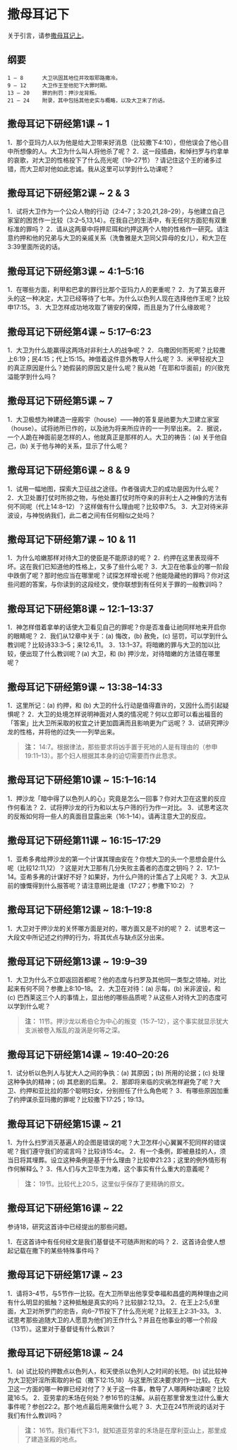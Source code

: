 # 撒母耳记下

关于引言，请参[撒母耳记上](/2020/02/22/sds-zh-part-2-10)。

## 纲要

    1 – 8      大卫巩固其地位并攻取耶路撒冷。
    9 – 12     大卫作王至他犯下大罪时期。
    13 – 20    罪的刑罚：押沙龙背叛。
    21 – 24    附录，其中包括其他史实与概略，以及大卫末了的话。

## 撒母耳记下研经第1课 ~ 1

1．那个亚玛力人以为他是给大卫带来好消息（比较撒下4:10），但他误会了他心目中所想像的人。大卫为什么叫人将他杀了呢？
2．这一段插曲，和悼扫罗与约拿单的哀歌，对大卫的性格投下了什么亮光呢（19–27节）？请记住这个王的诸多过错，而大卫却对他如此忠诚。我从这里可以学到什么功课呢？

## 撒母耳记下研经第2课 ~ 2 & 3

1．试将大卫作为一个公众人物的行动（2:4–7；3:20,21,28–29），与他建立自己家室的困苦作一比较（3:2–5,13,14）。在我自己的生活中，有无任何方面犯有双重标准的罪吗？
2．请从这两章中将押尼珥和约押这两个人物的性格作一研究。请注意约押和他的兄弟与大卫的亲戚关系（洗鲁雅是大卫同父异母的女儿），和大卫在3:39里面所说的话。

## 撒母耳记下研经第3课 ~ 4:1–5:16

1．在哪些方面，利甲和巴拿的罪行比那个亚玛力人的更重呢？
2．为了第五章开头的这一种决定，大卫已经等待了七年。为什么以色列人现在选择他作王呢？比较申17:15。
3．大卫怎样成功地攻取了锡安的保障，而且是为了什么缘故呢？

## 撒母耳记下研经第4课 ~ 5:17–6:23

1．大卫为什么能赢得这两场对非利士人的战争呢？
2．乌撒因何而死呢？比较撒上6:19；民4:15；代上15:15。神借着这件意外教导人什么呢？
3．米甲轻视大卫的真正原因是什么？她假装的原因又是什么呢？我从她「在耶和华面前」的兴致充溢能学到什么吗？

## 撒母耳记下研经第5课 ~ 7

1．大卫极想为神建造一座殿宇（house）——神的答复是祂要为大卫建立家室（house）。试将祂所已作的，以及祂为将来所应许的一一列举出来。
2．据说，一个人跪在神面前是怎样的人，他就真正是那样的人。大卫的祷告：(a) 关于他自己，(b) 关于他与神的关系，显示了什么呢？

## 撒母耳记下研经第6课 ~ 8 & 9

1．试用一幅地图，探索大卫征战之途径。作者强调大卫的成功是因为什么呢？
2．大卫处置打仗时所掠之物，与他处置打仗时所夺来的非利士人之神像的方法有何不同呢（代上14:8–12）？这样做有什么理由呢？比较申7:5。
3．大卫对待米非波设，与神悦纳我们，此二者之间有任何相似之处吗？

## 撒母耳记下研经第7课 ~ 10 & 11

1．为什么哈嫩那样对待大卫的使臣是不能原谅的呢？
2．约押在这里表现得不坏。这在我们已知道他的性格上，又多了些什么呢？
3．大卫在他事业的哪一阶段中跌倒了呢？那时他应当在哪里呢？试探怎样增长呢？他能隐藏他的罪吗？你对这些问题的答案，与你读到的这段经文，使你联想到有任何关于罪的一般教训吗？

## 撒母耳记下研经第8课 ~ 12:1–13:37

1．神怎样借着拿单的话使大卫看见自己的罪呢？你是否准备让祂同样地来开启你的眼睛呢？
2．我们从12章中关于：(a) 悔改，(b) 赦免，(c) 惩罚，可以学到什么教训呢？比较诗33:3–5；来12:6,11。
3．13:1–37。将暗嫩的罪与大卫的加以比较，便出现了什么教训呢？(a) 大卫，和 (b) 押沙龙，对待暗嫩的方法错在哪里呢？

## 撒母耳记下研经第9课 ~ 13:38–14:33

1．这里所记：(a) 约押，和 (b) 大卫的什么行动是值得嘉许的，又因什么而引起疑惧呢？
2．大卫的处境怎样说明神面对人类的情况呢？何以立即可以看出福音的「答案」比大卫所采取的权宜之计更加圆满而且影响更为广远呢？
3．试研究押沙龙的性格，并将他的过失一一列举出来。

> **注：** 14:7。根据律法，那些要求将凶手置于死地的人是有理由的（参申19:11–13）。那个妇人根据其本身的迫切需要而作此恳求。

## 撒母耳记下研经第10课 ~ 15:1–16:14

1．押沙龙「暗中得了以色列人的心」究竟是怎么一回事？你对大卫在这里的反应作何看法？
2．试将押沙龙的行为和以太与户筛的行为作一对比。
3．试思考这次的反叛如何将一些人的真面目显露出来（16:1–14）。请再注意大卫的反应。

## 撒母耳记下研经第11课 ~ 16:15–17:29

1．亚希多弗给押沙龙的第一个计谋其理由安在？你想大卫的头一个思想会是什么呢（比较12:11,12）？这是对大卫那有几分失败主義者的态度之钥吗？
2．17:1–14。亚希多弗的计谋好不好？如果好，为什么户筛的计策占了上风呢？
3．大卫从前的慷慨得到什么报答呢？请注意朔比是谁（17:27；参撒下10:2）？

## 撒母耳记下研经第12课 ~ 18:1–19:8

1．大卫对于押沙龙的关怀哪方面是对的，哪方面又是不对的呢？
2．试思考这一大段文中所记述之约押的行为，将其优点与缺点区分出来。

## 撒母耳记下研经第13课 ~ 19:9–39

1．大卫为什么不立即返回首都呢？他的态度与扫罗及其他同一类型之领袖，对比起来有何不同？参撒上8:10–18。
2．大卫在对待：(a) 示每，(b) 米非波设，和 (c) 巴西莱这三个人的事情上，显出他的哪些品质呢？从这些人对待大卫的态度可以学到什么呢？

> **注：** 11节。押沙龙以希伯仑为中心的叛变（15:7–12），这个事实就显示犹大支派被卷入叛乱的漩涡是何等之深。

## 撒母耳记下研经第14课 ~ 19:40–20:26

1．试分析以色列人与犹大人之间的争执：(a) 其原因；(b) 所用的论据；(c) 处理这种争执的精神；(d) 其悲剧的后果。
2．那即将来临的灾祸怎样避免了呢？大卫、约押和亚比拉的那个聪明妇女，分别担任了什么角色呢？
3．有哪些原因加重了约押谋杀亚玛撒的罪呢？比较撒下17:25；19:13。

## 撒母耳记下研经第15课 ~ 21

1．为什么扫罗消灭基遍人的企图是错误的呢？大卫怎样小心翼翼不犯同样的错误呢？我们遵守我们的诺言吗？比较诗15:4c。
2．有一个条例，即被悬挂的人，须当日将其埋葬。设立这种条例是基于什么理由？比较申21:23；这里的例外情形有作何解释么？
3．伟人们与大卫毕生为难，这个事实有什么重大的意義呢？

> **注：** 19节。比较代上20:5，这里似乎保存了更精确的原文。

## 撒母耳记下研经第16课 ~ 22

参诗18，研究这首诗中已经提出的那些问题。

1．在这首诗中有任何经文是我们基督徒不可随声附和的吗？
2．这首诗会使人想起记载在撒下的某些特殊事件吗？

## 撒母耳记下研经第17课 ~ 23

1．请将3–4节，与5节作一比较。在大卫所举出他享受幸福和昌盛的两种理由之间有什么明显的抵触？这种抵触是真实的吗？比较腓2:12,13。
2．在王上2:5,6里面，大卫对所罗门的忠告，向6–7节投下了什么亮光呢？比较王上2:31–33。
3．试思考那些追随大卫的人愿意为他们的王作什么？并且在他事业的哪一个阶段（13节）。这里对于基督徒有什么教训？

## 撒母耳记下研经第18课 ~ 24

1．(a) 试比较约押数点以色列人，和天使杀以色列人之时间的长短。(b) 试比较神为大卫犯奸淫所索取的补偿（撒下12:15,18）与这里所坚决要求的作一比较。在大卫这一方面的哪一种罪已经对付了？关于这一件事，教导了人哪两种功课呢？比较箴16:5。
2．亚劳拿的禾场在何处？参16节的注解。从前在那里曾发生过什么重大事件呢？参创22:2。那个地点最后用来做什么呢？
3．大卫在24节所说的话对于我们有什么教训吗？

> **注：** 16节。我们看代下3:1，就知道亚劳拿的禾场是在摩利亚山上，那里成了建造圣殿的地点。